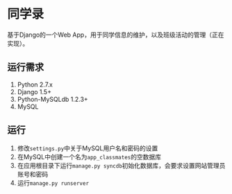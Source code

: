 
# 同学录
基于Django的一个Web App，用于同学信息的维护，以及班级活动的管理（正在实现）。

## 运行需求
1. Python 2.7.x
2. Django 1.5+
3. Python-MySQLdb 1.2.3+
4. MySQL


## 运行
1. 修改`settings.py`中关于MySQL用户名和密码的设置
2. 在MySQL中创建一个名为`app_classmates`的空数据库
3. 在应用根目录下运行`manage.py syncdb`初始化数据库，会要求设置网站管理员账号和密码
4. 运行`manage.py runserver`
